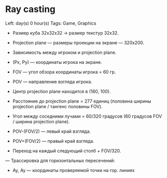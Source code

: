 # Ray casting

Left:  day(s) 0 hour(s) 
Tags: Game, Graphics

- Размер куба 32х32х32 → размер текстур 32х32.
- Projection plane — размеры проекции на экране — 320х200.
- Зависимость между игроком и projection plane.
- (Px, Py) — координаты игрока на экране.
- FOV — угол обзора координаты игрока = 60 гр.
- POV — направление взгляда игрока.

- Центр  projection  plane  находится  в (160, 100).
- Расстояние  до  projection plane = 277 единиц (половина ширины projection plane / тангенс половины FOV).
- Угол  между  соседними лучами = 60/320 градусов (60 градусов FOV / ширина projection plane).
- POV-(FOV/2) — левый край взгляда.
- POV+(FOV/2) — правый край взгляда.
- Переход на каждый следующий столб + FOV/320.

— Трассировка для горизонтальных пересечений:

- Ay, Ау — координаты проверяемой точки на гор. линиях